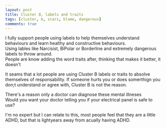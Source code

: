 ```yaml
---
layout: post
title: Cluster B, labels and traits
tags: [cluster, b, scars, blame, dangerous]
comments: true
---
```

I fully support people using labels to help themselves understand behaviours and learn healthy and constructive behaviours.   
Using lables like Narcisist, BiPolar or Borderline and extremely dangerous labels to throw around.   
People are know adding the word traits after, thinking that makes it better, it doesn't   

It seams that a lot people are using Cluster B labels or traits to absolve themselves of responsability. 
If someone hurts you or does somerthign you don;t understand or agree with, Cluster B is not the reason.
   
There's a reason  only a doctor can diagnose these mental illneses   
Would you want your doctor telling you if your electrical panel is safe to use?   
    
I'm no expert but I can relate to this, most people feel that they are a little ADHD, but that is lightyears away from acually having ADHD.